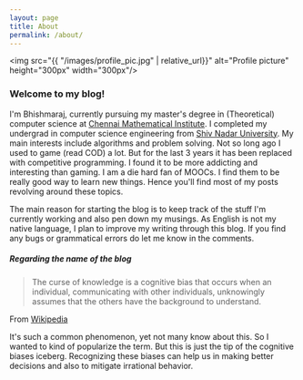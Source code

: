 ```yaml
---
layout: page
title: About
permalink: /about/
---
```


<img src="{{ "/images/profile_pic.jpg" | relative_url}}" alt="Profile picture" height="300px" width="300px"/>

### Welcome to my blog! 

I'm Bhishmaraj, currently pursuing my master's degree in (Theoretical) computer science at [Chennai Mathematical Institute](https://www.cmi.ac.in/people/student-profile.php?id=bhishma). I completed my undergrad in computer science engineering from [Shiv Nadar University](https://snu.edu.in/). My main interests include algorithms and problem solving. Not so long ago I used to game (read COD) a lot. But for the last 3 years it has been replaced with competitive programming. I found it to be more addicting and interesting than gaming. I am a die hard fan of MOOCs. I find them to be really good way to learn new things. Hence you'll find most of my posts revolving around these topics. 

The main reason for starting the blog is to keep track of the stuff I'm currently working and also pen down my musings. As English is not my native language, I plan to improve my writing through this blog. If you find any bugs or grammatical errors do let me know in the comments.



##### Regarding the name of the blog  

>The curse of knowledge is a cognitive bias that occurs when an individual, communicating with other individuals, unknowingly assumes that the others have the background to understand.

From [Wikipedia](https://en.wikipedia.org/wiki/Curse_of_knowledge)

It's such a common phenomenon, yet not many know about this. So I wanted to kind of popularize the term. But this is just the tip of the cognitive biases iceberg. Recognizing these biases can help us in making better decisions and also to mitigate irrational behavior.  





